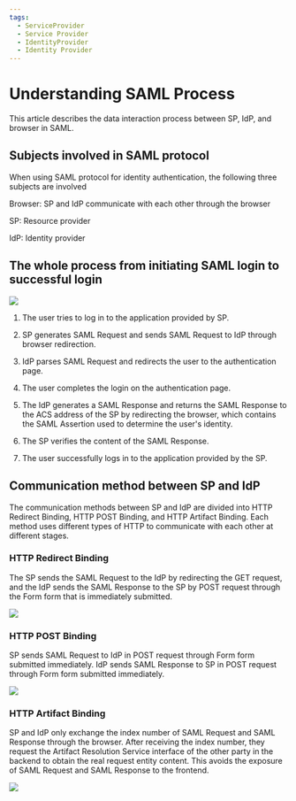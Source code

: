 ```yaml
---
tags:
  - ServiceProvider
  - Service Provider
  - IdentityProvider
  - Identity Provider
---
```


# Understanding SAML Process

<LastUpdated/>

This article describes the data interaction process between SP, IdP, and browser in SAML.

## Subjects involved in SAML protocol

When using SAML protocol for identity authentication, the following three subjects are involved

Browser: SP and IdP communicate with each other through the browser

SP: Resource provider

IdP: Identity provider

## The whole process from initiating SAML login to successful login

![](~@imagesZhCn/concepts/saml/saml-flow-overview.png)

1. The user tries to log in to the application provided by SP.

2. SP generates SAML Request and sends SAML Request to IdP through browser redirection.

3. IdP parses SAML Request and redirects the user to the authentication page.
4. The user completes the login on the authentication page.
5. The IdP generates a SAML Response and returns the SAML Response to the ACS address of the SP by redirecting the browser, which contains the SAML Assertion used to determine the user's identity.
6. The SP verifies the content of the SAML Response.
7. The user successfully logs in to the application provided by the SP.

## Communication method between SP and IdP

The communication methods between SP and IdP are divided into HTTP Redirect Binding, HTTP POST Binding, and HTTP Artifact Binding. Each method uses different types of HTTP to communicate with each other at different stages.

### HTTP Redirect Binding

The SP sends the SAML Request to the IdP by redirecting the GET request, and the IdP sends the SAML Response to the SP by POST request through the Form form that is immediately submitted.

![](~@imagesZhCn/concepts/saml/HTTP-Redirect-Binding.png)

### HTTP POST Binding

SP sends SAML Request to IdP in POST request through Form form submitted immediately. IdP sends SAML Response to SP in POST request through Form form submitted immediately.

![](~@imagesZhCn/concepts/saml/http-post-binding.png)

### HTTP Artifact Binding

SP and IdP only exchange the index number of SAML Request and SAML Response through the browser. After receiving the index number, they request the Artifact Resolution Service interface of the other party in the backend to obtain the real request entity content. This avoids the exposure of SAML Request and SAML Response to the frontend.

![](~@imagesZhCn/concepts/saml/HTTP-Artifact-Binding.png)
